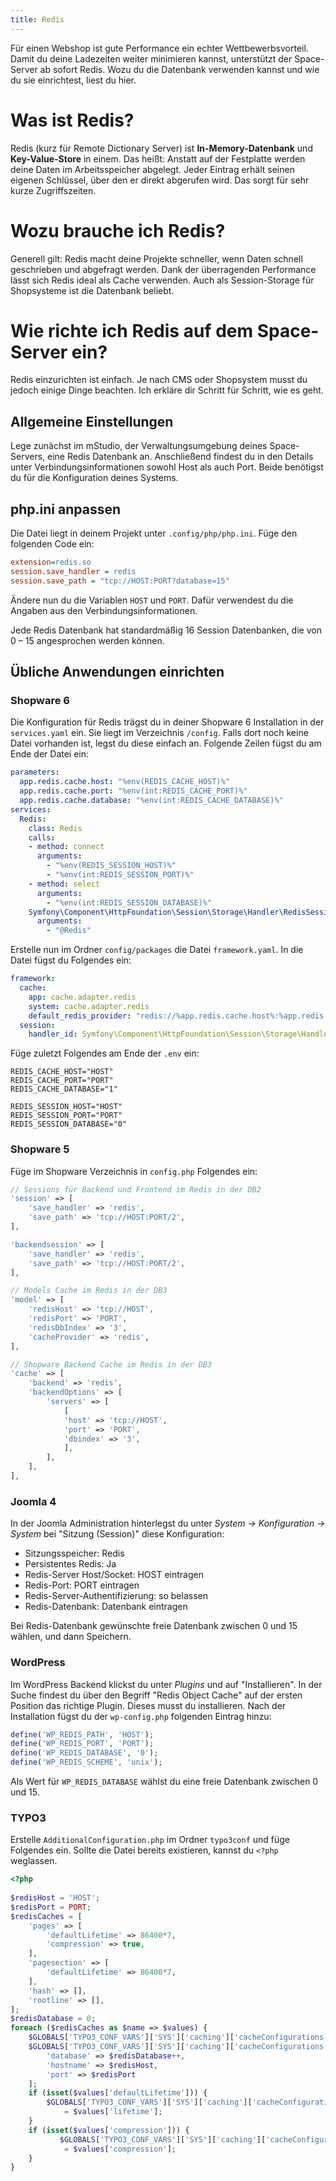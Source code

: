 ```yaml
---
title: Redis
---
```


Für einen Webshop ist gute Performance ein echter Wettbewerbsvorteil. Damit du deine Ladezeiten weiter minimieren kannst, unterstützt der Space-Server ab sofort Redis. Wozu du die Datenbank verwenden kannst und wie du sie einrichtest, liest du hier.

# Was ist Redis?

Redis (kurz für Remote Dictionary Server) ist **In-Memory-Datenbank** und **Key-Value-Store** in einem. Das heißt: Anstatt auf der Festplatte werden deine Daten im Arbeitsspeicher abgelegt. Jeder Eintrag erhält seinen eigenen Schlüssel, über den er direkt abgerufen wird. Das sorgt für sehr kurze Zugriffszeiten.

# Wozu brauche ich Redis?

Generell gilt: Redis macht deine Projekte schneller, wenn Daten schnell geschrieben und abgefragt werden. Dank der überragenden Performance lässt sich Redis ideal als Cache verwenden. Auch als Session-Storage für Shopsysteme ist die Datenbank beliebt.

# Wie richte ich Redis auf dem Space-Server ein?

Redis einzurichten ist einfach. Je nach CMS oder Shopsystem musst du jedoch einige Dinge beachten. Ich erkläre dir Schritt für Schritt, wie es geht.

## Allgemeine Einstellungen

Lege zunächst im mStudio, der Verwaltungsumgebung deines Space-Servers, eine Redis Datenbank an. Anschließend findest du in den Details unter Verbindungsinformationen sowohl Host als auch Port. Beide benötigst du für die Konfiguration deines Systems.

## php.ini anpassen

Die Datei liegt in deinem Projekt unter `.config/php/php.ini`. Füge den folgenden Code ein:

```ini
extension=redis.so
session.save_handler = redis
session.save_path = "tcp://HOST:PORT?database=15"
```

Ändere nun du die Variablen `HOST` und `PORT`. Dafür verwendest du die Angaben aus den Verbindungsinformationen.

Jede Redis Datenbank hat standardmäßig 16 Session Datenbanken, die von 0 – 15 angesprochen werden können.

## Übliche Anwendungen einrichten

### Shopware 6

Die Konfiguration für Redis trägst du in deiner Shopware 6 Installation in der `services.yaml` ein. Sie liegt im Verzeichnis `/config`. Falls dort noch keine Datei vorhanden ist, legst du diese einfach an. Folgende Zeilen fügst du am Ende der Datei ein:

```yaml
parameters:
  app.redis.cache.host: "%env(REDIS_CACHE_HOST)%"
  app.redis.cache.port: "%env(int:REDIS_CACHE_PORT)%"
  app.redis.cache.database: "%env(int:REDIS_CACHE_DATABASE)%"
services:
  Redis:
    class: Redis
    calls:
    - method: connect
      arguments:
        - "%env(REDIS_SESSION_HOST)%"
        - "%env(int:REDIS_SESSION_PORT)%"
    - method: select
      arguments:
        - "%env(int:REDIS_SESSION_DATABASE)%"
    Symfony\Component\HttpFoundation\Session\Storage\Handler\RedisSessionHandler:
      arguments:
        - "@Redis"
```

Erstelle nun im Ordner `config/packages` die Datei `framework.yaml`. In die Datei fügst du Folgendes ein:

```yaml
framework:
  cache:
    app: cache.adapter.redis
    system: cache.adapter.redis
    default_redis_provider: "redis://%app.redis.cache.host%:%app.redis.cache.port%/%app.redis.cache.database%"
  session:
    handler_id: Symfony\Component\HttpFoundation\Session\Storage\Handler\RedisSessionHandler
```

Füge zuletzt Folgendes am Ende der `.env` ein:

```shell
REDIS_CACHE_HOST="HOST"
REDIS_CACHE_PORT="PORT"
REDIS_CACHE_DATABASE="1"

REDIS_SESSION_HOST="HOST"
REDIS_SESSION_PORT="PORT"
REDIS_SESSION_DATABASE="0"
```

### Shopware 5

Füge im Shopware Verzeichnis in `config.php` Folgendes ein:

```php
// Sessions für Backend und Frontend im Redis in der DB2
'session' => [
    'save_handler' => 'redis',
    'save_path' => 'tcp://HOST:PORT/2',
],

'backendsession' => [
    'save_handler' => 'redis',
    'save_path' => 'tcp://HOST:PORT/2',
],

// Models Cache im Redis in der DB3
'model' => [
    'redisHost' => 'tcp://HOST',
    'redisPort' => 'PORT',
    'redisDbIndex' => '3',
    'cacheProvider' => 'redis',
],

// Shopware Backend Cache im Redis in der DB3
'cache' => [
    'backend' => 'redis',
    'backendOptions' => [
        'servers' => [
            [
            'host' => 'tcp://HOST',
            'port' => 'PORT',
            'dbindex' => '3',
            ],
        ],
    ],
],
```

### Joomla 4

In der Joomla Administration hinterlegst du unter _System -> Konfiguration -> System_ bei "Sitzung (Session)" diese Konfiguration:

- Sitzungsspeicher: Redis
- Persistentes Redis: Ja
- Redis-Server Host/Socket: HOST eintragen
- Redis-Port: PORT eintragen
- Redis-Server-Authentifizierung: so belassen
- Redis-Datenbank: Datenbank eintragen

Bei Redis-Datenbank gewünschte freie Datenbank zwischen 0 und 15 wählen, und dann Speichern.

### WordPress

Im WordPress Backend klickst du unter _Plugins_ und auf "Installieren". In der Suche findest du über den Begriff "Redis Object Cache" auf der ersten Position das richtige Plugin. Dieses musst du installieren. Nach der Installation fügst du der `wp-config.php` folgenden Eintrag hinzu:

```php
define('WP_REDIS_PATH', 'HOST');
define('WP_REDIS_PORT', 'PORT');
define('WP_REDIS_DATABASE', '0');
define('WP_REDIS_SCHEME', 'unix');
```

Als Wert für `WP_REDIS_DATABASE` wählst du eine freie Datenbank zwischen 0 und 15.

### TYPO3

Erstelle `AdditionalConfiguration.php` im Ordner `typo3conf` und füge Folgendes ein. Sollte die Datei bereits existieren, kannst du `<?php` weglassen.

```php
<?php
 
$redisHost = 'HOST';
$redisPort = PORT;
$redisCaches = [
	'pages' => [
     	'defaultLifetime' => 86400*7,
     	'compression' => true,
	],
	'pagesection' => [
     	'defaultLifetime' => 86400*7,
	],
	'hash' => [],
	'rootline' => [],
];
$redisDatabase = 0;
foreach ($redisCaches as $name => $values) {
	$GLOBALS['TYPO3_CONF_VARS']['SYS']['caching']['cacheConfigurations'][$name]['backend'] = \TYPO3\CMS\Core\Cache\Backend\RedisBackend::class;
    $GLOBALS['TYPO3_CONF_VARS']['SYS']['caching']['cacheConfigurations'][$name]['options'] = [
    	'database' => $redisDatabase++,
    	'hostname' => $redisHost,
    	'port' => $redisPort
	];
	if (isset($values['defaultLifetime'])) {
       	$GLOBALS['TYPO3_CONF_VARS']['SYS']['caching']['cacheConfigurations'][$name]['options']['defaultLifetime']
           	= $values['lifetime'];
	}
	if (isset($values['compression'])) {
           $GLOBALS['TYPO3_CONF_VARS']['SYS']['caching']['cacheConfigurations'][$name]['options']['compression']
           	= $values['compression'];
	}
}
```